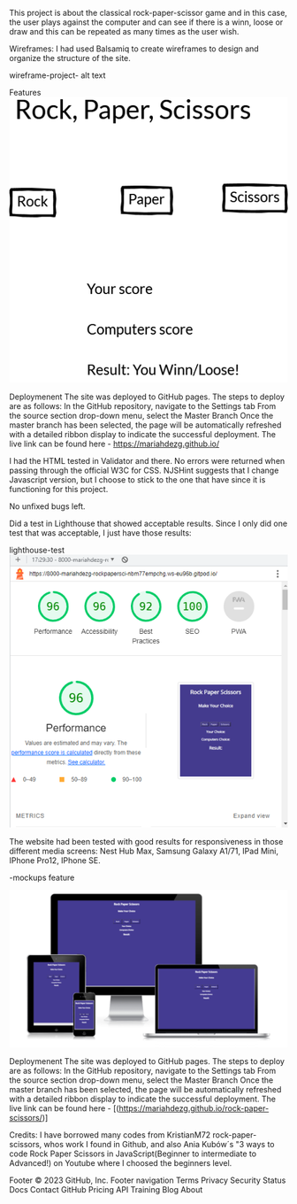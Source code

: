  This project is about the classical rock-paper-scissor game and in this case, the user plays against the computer and can see if there is a winn, loose or draw and this can be repeated as many times as the user wish.

Wireframes: I had used Balsamiq to create wireframes to design and organize the structure of the site.

wireframe-project- alt text

Features
![rock-paper-scissors.png](assets/images/rock-paper-scissors.png)

Deploymenent The site was deployed to GitHub pages. The steps to deploy are as follows: In the GitHub repository, navigate to the Settings tab From the source section drop-down menu, select the Master Branch Once the master branch has been selected, the page will be automatically refreshed with a detailed ribbon display to indicate the successful deployment. The live link can be found here - https://mariahdezg.github.io/

I had the HTML tested in Validator and there. No errors were returned when passing through the official W3C for CSS. NJSHint suggests that I change Javascript version, but I choose to stick to the one that have since it is functioning for this project.

No unfixed bugs left.

Did a test in Lighthouse that showed acceptable results. Since I only did one test that was acceptable, I just have those results:

lighthouse-test
![light-house-test.png](assets/images/light-house-test.png)

The website had been tested with good results for responsiveness in those different media screens: Nest Hub Max, Samsung Galaxy A1/71, IPad Mini, IPhone Pro12, IPhone SE.

-mockups feature

![mockups.png](assets/images/mockups.png)

Deploymenent The site was deployed to GitHub pages. The steps to deploy are as follows: In the GitHub repository, navigate to the Settings tab From the source section drop-down menu, select the Master Branch Once the master branch has been selected, the page will be automatically refreshed with a detailed ribbon display to indicate the successful deployment. The live link can be found here - [(https://mariahdezg.github.io/rock-paper-scissors/)]

Credits: I have borrowed many codes from KristianM72 rock-paper-scissors, whos work I found in Github, and also Ania Kubów´s "3 ways to code Rock Paper Scissors in JavaScript(Beginner to intermediate to Advanced!) on Youtube where I choosed the beginners level.

Footer © 2023 GitHub, Inc. Footer navigation Terms Privacy Security Status Docs Contact GitHub Pricing API Training Blog About